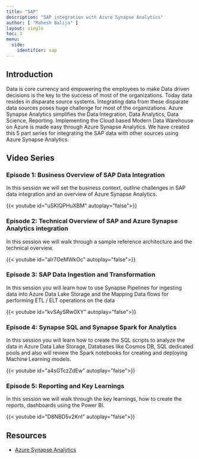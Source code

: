 ```yaml
---
title: "SAP"
description: "SAP integration with Azure Synapse Analytics"
author: [ "Mahesh Balija" ]
layout: single
toc: 3
menu:
  side:
    identifier: sap
---
```


## Introduction

Data is core currency and empowering the employees to make Data driven decisions is the key to the success of most of the organizations. Today data resides in disparate source systems. Integrating data from these disparate data sources poses huge challenge for most of the organizations. Azure Synapse Analytics simplifies the Data Integration, Data Analytics, Data Science, Reporting. Implementing the Cloud based Modern Data Warehouse on Azure is made easy through Azure Synapse Analytics. We have created this 5 part series for integrating the SAP data with other sources using Azure Synapse Analytics.

## Video Series

### Episode 1: Business Overview of SAP Data Integration

In this session we will set the business context, outline challenges in SAP data integration and an overview of Azure Synapse Analytics.

{{< youtube id="uSKIQPHuXBM" autoplay="false">}}

### Episode 2: Technical Overview of SAP and Azure Synapse Analytics integration 

In this session we will walk through a sample reference architecture and the technical overview.

{{< youtube id="aIr7OeMWkOc" autoplay="false">}}

### Episode 3: SAP Data Ingestion and Transformation

In this session you will learn how to use Synapse Pipelines for ingesting data into Azure Data Lake Storage and the Mapping Data flows for performing ETL / ELT operations on the data

{{< youtube id="kvSAySRw0XY" autoplay="false">}}

### Episode 4: Synapse SQL and Synapse Spark for Analytics

In this session you will learn how to create the SQL scripts to analyze the data in Azure Data Lake Storage, Databases like Cosmos DB, SQL dedicated pools and also will review the Spark notebooks for creating and deploying Machine Learning models.

{{< youtube id="a4sGTczZdEw" autoplay="false">}}

### Episode 5: Reporting and Key Learnings

In this session we will walk through the key learnings, how to create the reports, dashboards using the Power BI.

{{< youtube id="D8NBD5v2KnI" autoplay="false">}}

## Resources

* [Azure Synapse Analytics](https://docs.microsoft.com/en-us/azure/synapse-analytics/)